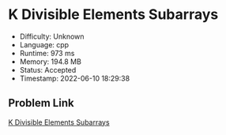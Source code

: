 # K Divisible Elements Subarrays

- Difficulty: Unknown
- Language: cpp
- Runtime: 973 ms
- Memory: 194.8 MB
- Status: Accepted
- Timestamp: 2022-06-10 18:29:38

## Problem Link
[K Divisible Elements Subarrays](https://leetcode.com/problems/k-divisible-elements-subarrays)

